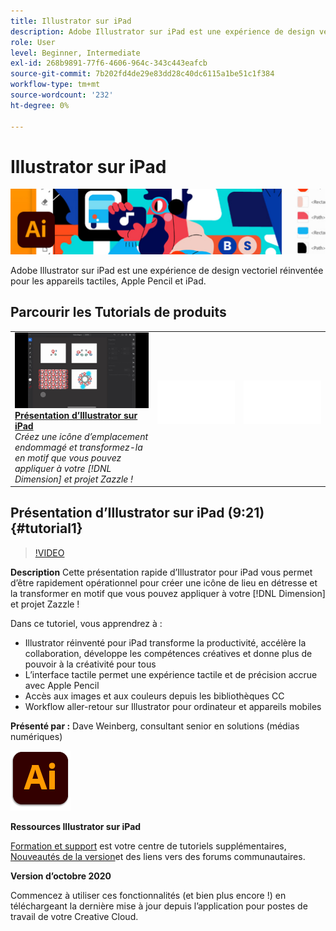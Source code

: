 ```yaml
---
title: Illustrator sur iPad
description: Adobe Illustrator sur iPad est une expérience de design vectoriel réinventée pour les appareils tactiles, Apple Pencil et iPad
role: User
level: Beginner, Intermediate
exl-id: 268b9891-77f6-4606-964c-343c443eafcb
source-git-commit: 7b202fd4de29e83dd28c40dc6115a1be51c1f384
workflow-type: tm+mt
source-wordcount: '232'
ht-degree: 0%

---
```


# Illustrator sur iPad

![Image de héros du tutoriel](../assets/AIoniPad.jpg)

Adobe Illustrator sur iPad est une expérience de design vectoriel réinventée pour les appareils tactiles, Apple Pencil et iPad.

## Parcourir les Tutorials de produits

<table style="table-layout:fixed">
<tr>
 <td>
   <a href="illustratoripad.md#tutorial1">
      <img alt="Présentation d’Illustrator sur iPad" src="../assets/illustrator-iPad_repeat_weinberg_thumbnail.jpg" />
   </a>
    <div>
   <a href="illustratoripad.md#tutorial1"><strong>Présentation d’Illustrator sur iPad</strong></a>
    </div>
    <em>Créez une icône d’emplacement endommagé et transformez-la en motif que vous pouvez appliquer à votre [!DNL Dimension] et projet Zazzle !</em>
    <br>
  </td>
  <td>
    <img alt="Espaceur" src="../assets/Whitespacer.png" />
    <div>
    <br>
  </td>
  <td>
    <img alt="Espaceur" src="../assets/Whitespacer.png" />
    <div>
    <br>
  </td>
</tr>
</table>

## Présentation d’Illustrator sur iPad (9:21) {#tutorial1}

>[!VIDEO](https://video.tv.adobe.com/v/326823?hidetitle=true)

**Description**
Cette présentation rapide d’Illustrator pour iPad vous permet d’être rapidement opérationnel pour créer une icône de lieu en détresse et la transformer en motif que vous pouvez appliquer à votre [!DNL Dimension] et projet Zazzle !

Dans ce tutoriel, vous apprendrez à :
* Illustrator réinventé pour iPad transforme la productivité, accélère la collaboration, développe les compétences créatives et donne plus de pouvoir à la créativité pour tous
* L’interface tactile permet une expérience tactile et de précision accrue avec Apple Pencil
* Accès aux images et aux couleurs depuis les bibliothèques CC
* Workflow aller-retour sur Illustrator pour ordinateur et appareils mobiles

**Présenté par :**
Dave Weinberg, consultant senior en solutions (médias numériques)

![Logo Illustrator sur iPad](../assets/ai_appicon_96.png)

**Ressources Illustrator sur iPad**

[Formation et support](https://helpx.adobe.com/support/illustrator.html) est votre centre de tutoriels supplémentaires, [Nouveautés de la version](https://helpx.adobe.com/illustrator/using/whats-new/mobile-2021.html)et des liens vers des forums communautaires.

**Version d’octobre 2020**

Commencez à utiliser ces fonctionnalités (et bien plus encore !) en téléchargeant la dernière mise à jour depuis l’application pour postes de travail de votre Creative Cloud.
